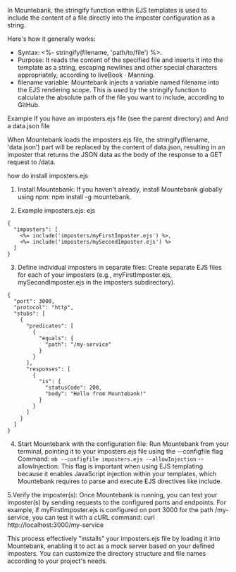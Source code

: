In Mountebank, the stringify function within EJS templates is used to include the content of a file directly into the imposter configuration as a string. 

Here's how it generally works:

 *    Syntax: <%- stringify(filename, 'path/to/file') %>.
 *    Purpose: It reads the content of the specified file and inserts it into the template as a string, escaping newlines and other special characters appropriately, according to liveBook · Manning.
 *    filename variable: Mountebank injects a variable named filename into the EJS rendering scope. This is used by the stringify function to calculate the absolute path of the file you want to include, according to GitHub.

Example
If you have an imposters.ejs file (see the parent directory)
and And a data.json file 

When Mountebank loads the imposters.ejs file, the stringify(filename, 'data.json') part will be replaced by the content of data.json, resulting in an imposter that returns the JSON data as the body of the response to a GET request to /data. 

how do install imposters.ejs

 1.    Install Mountebank:
    If you haven't already, install Mountebank globally using npm: npm install -g mountebank.

 2.  Example imposters.ejs:
ejs
```
{
  "imposters": [
    <%= include('imposters/myFirstImposter.ejs') %>,
    <%= include('imposters/mySecondImposter.ejs') %>
  ]
}
```
 3.  Define individual imposters in separate files: Create separate EJS files for each of your imposters (e.g., myFirstImposter.ejs, mySecondImposter.ejs in the imposters subdirectory).
```
{
  "port": 3000,
  "protocol": "http",
  "stubs": [
    {
      "predicates": [
        {
          "equals": {
            "path": "/my-service"
          }
        }
      ],
      "responses": [
        {
          "is": {
            "statusCode": 200,
            "body": "Hello from Mountebank!"
          }
        }
      ]
    }
  ]
}
```

 4.  Start Mountebank with the configuration file: Run Mountebank from your terminal, pointing it to your imposters.ejs file using the --configfile flag
Command: ```mb --configfile imposters.ejs --allowInjection```
 --allowInjection: This flag is important when using EJS templating because it enables JavaScript injection within your templates, which Mountebank requires to parse and execute EJS directives like include.

 5.Verify the imposter(s): Once Mountebank is running, you can test your imposter(s) by sending requests to the configured ports and endpoints.
 For example, if myFirstImposter.ejs is configured on port 3000 for the path /my-service, you can test it with a cURL command: curl http://localhost:3000/my-service

 This process effectively "installs" your imposters.ejs file by loading it into Mountebank, enabling it to act as a mock server based on your defined imposters. You can customize the directory structure and file names according to your project's needs. 

